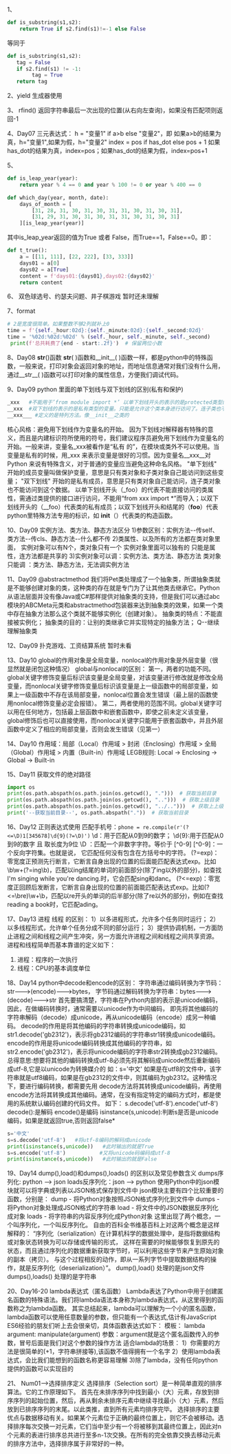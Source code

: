 1、
```python
def is_substring(s1,s2):
    return True if s2.find(s1)!=-1 else False
```
等同于
```python
def is_substring(s1,s2):
   tag = False
   if s2.find(s1) != -1:
        tag = True
   return tag
```

2、yield 生成器使用

3、
rfind() 返回字符串最后一次出现的位置(从右向左查询)，如果没有匹配项则返回-1

4、Day07
三元表达式：
 h = "变量1" if a>b else "变量2"，即 如果a>b的结果为真，h="变量1",如果为假，h="变量2"
 index = pos if has_dot else pos + 1
 如果has_dot的结果为真，index=pos；如果has_dot的结果为假，index=pos+1
 
5、
```python
def is_leap_year(year):
    return year % 4 == 0 and year % 100 != 0 or year % 400 == 0
    
def which_day(year, month, date):
    days_of_month = [
        [31, 28, 31, 30, 31, 30, 31, 31, 30, 31, 30, 31],
        [31, 29, 31, 30, 31, 30, 31, 31, 30, 31, 30, 31]
    ][is_leap_year(year)]
```
其中is_leap_year返回的值为True 或者 False，而True==1，False==0。即：
```python
def t_true():
    a = [[11, 111], [22, 222], [33, 333]]
    days01 = a[0]
    days02 = a[True]
    content = f'days01:{days01},days02:{days02}'
    return content
```

6、
双色球选号、约瑟夫问题、井子棋游戏 暂时还未理解

7、format
```python
# 2是宽度很简单。如果整数不够2列就补上0
time = f'{self._hour:02d}:{self._minute:02d}:{self._second:02d}'
time = '%02d:%02d:%02d' % (self._hour, self._minute, self._second)
 print(f'总共耗费了{end - start:.2f}')  # 保留两位小数  
```

8、Day08
__str__()函数
__str__( )函数和__init__( )函数一样，都是python中的特殊函数，一般来说，打印对象会返回对象的地址，而地址信息通常对我们没有什么用，通过__str__( )函数可以打印对象的属性信息，方便我们调试代码。

9、Day09
python 里面的单下划线与双下划线的区别(私有和保护)
```python
_xxx   #不能用于’from module import *’ 以单下划线开头的表示的是protected类型的变量。即保护类型只能允许其本身与子类进行访问。
__xxx  #双下划线的表示的是私有类型的变量。只能是允许这个类本身进行访问了。连子类也不可以
__xxx___ #定义的是特列方法。像__init__之类的
```
核心风格：避免用下划线作为变量名的开始。
因为下划线对解释器有特殊的意义，而且是内建标识符所使用的符号，我们建议程序员避免用下划线作为变量名的开始。一般来讲，变量名_xxx被看作是“私有 的”，在模块或类外不可以使用。当变量是私有的时候，用_xxx 来表示变量是很好的习惯。因为变量名__xxx__对Python 来说有特殊含义，对于普通的变量应当避免这种命名风格。
"单下划线" 开始的成员变量叫做保护变量，意思是只有类对象和子类对象自己能访问到这些变量；
"双下划线" 开始的是私有成员，意思是只有类对象自己能访问，连子类对象也不能访问到这个数据。
以单下划线开头（_foo）的代表不能直接访问的类属性，需通过类提供的接口进行访问，不能用“from xxx import *”而导入；以双下划线开头的（__foo）代表类的私有成员；以双下划线开头和结尾的（__foo__）代表python里特殊方法专用的标识，如 __init__（）代表类的构造函数。

10、Day09
实例方法、类方法、静态方法区分
1)参数区别：实例方法--传self、类方法--传cls、静态方法--什么都不传
2)类属性、以及所有的方法都在类对象里面，
实例对象可以有N个，类对象只有一个
实例对象里面可以独有的 只能是属性，连方法都是共享的
3)实例对象可以调：实例方法、类方法、静态方法
类对象只能调 ：类方法、静态方法，无法调实例方法

11、Day09
@abstractmethod
我们将Pet类处理成了一个抽象类，所谓抽象类就是不能够创建对象的类，这种类的存在就是专门为了让其他类去继承它。Python从语法层面并没有像Java或C#那样提供对抽象类的支持，但是我们可以通过abc模块的ABCMeta元类和abstractmethod包装器来达到抽象类的效果，如果一个类中存在抽象方法那么这个类就不能够实例化（创建对象）。
抽象类的特点：不能直接被实例化；
抽象类的目的：让别的类继承它并实现特定的抽象方法；
Q--继续理解抽象类

12、Day09
扑克游戏、工资结算系统 暂时未看

13、Day10
global的作用对象是全局变量，nonlocal的作用对象是外层变量（很显然就是闭包这种情况）
global与nonlocal的区别：
第一，两者的功能不同。global关键字修饰变量后标识该变量是全局变量，对该变量进行修改就是修改全局变量，而nonlocal关键字修饰变量后标识该变量是上一级函数中的局部变量，如果上一级函数中不存在该局部变量，nonlocal位置会发生错误（最上层的函数使用nonlocal修饰变量必定会报错）。
第二，两者使用的范围不同。global关键字可以用在任何地方，包括最上层函数中和嵌套函数中，即使之前未定义该变量，global修饰后也可以直接使用，而nonlocal关键字只能用于嵌套函数中，并且外层函数中定义了相应的局部变量，否则会发生错误（见第一）

14、Day10
作用域：局部（Local）作用域 > 封闭（Enclosing）作用域 > 全局（Global）作用域 > 内置（Built-in）作用域
LEGB规则: Local -> Enclosing -> Global -> Built-in

15、Day11
获取文件的绝对路径
```python
import os
print(os.path.abspath(os.path.join(os.getcwd(), ".")))  # 获取当前目录
print(os.path.abspath(os.path.join(os.getcwd(), "..")))  # 获取上级目录
print(os.path.abspath(os.path.join(os.getcwd(), "../..")))  # 获取上上级目录
print('--获取当前目录--', os.path.abspath("."))  # 获取当前目录 
```

16、Day12
正则表达式使用
匹配手机号：```phone = re.compile(r'(?<=\D)1[345678]\d{9}(?=\D)')```
\d：用于匹配从0到9的数字；
\d{9}:用于匹配从0到9的数字 且 取长度为9位
\D ：匹配一个非数字字符。等价于 [^0-9]
 [^0-9]：一个反向字符集。也就是说， 它匹配任何没有包含在方括号中的字符。
(?=exp)：零宽度正预测先行断言，它断言自身出现的位置的后面能匹配表达式exp。比如\b\w+(?=ing\b)，匹配以ing结尾的单词的前面部分(除了ing以外的部分)，如查找I'm singing while you're dancing.时，它会匹配sing和danc。
(?<=exp)：零宽度正回顾后发断言，它断言自身出现的位置的前面能匹配表达式exp。比如(?<=\bre)\w+\b，匹配以re开头的单词的后半部分(除了re以外的部分)，例如在查找reading a book时，它匹配ading。

17、Day13
进程  线程 的区别：
1）以多进程形式，允许多个任务同时运行；
2）以多线程形式，允许单个任务分成不同的部分运行；
3）提供协调机制，一方面防止进程之间和线程之间产生冲突，另一方面允许进程之间和线程之间共享资源。
进程和线程简单而基本靠谱的定义如下：
1. 进程：程序的一次执行
2. 线程：CPU的基本调度单位

18、Day14
python中decode和encode的区别：
字符串通过编码转换为字节码：str--->(encode)--->bytes，
字节码通过解码转换为字符串：bytes--->(decode)--->str
首先要搞清楚，字符串在Python内部的表示是unicode编码，因此，在做编码转换时，通常需要以unicode作为中间编码，
即先将其他编码的字符串解码（decode）成unicode，再从unicode编码（encode）成另一种编码。
decode的作用是将其他编码的字符串转换成unicode编码，如str1.decode('gb2312')，表示将gb2312编码的字符串str1转换成unicode编码。
encode的作用是将unicode编码转换成其他编码的字符串，如str2.encode('gb2312')，表示将unicode编码的字符串str2转换成gb2312编码。
总得意思:想要将其他的编码转换成utf-8必须先将其解码成unicode然后重新编码成utf-8,它是以unicode为转换媒介的
如：s='中文'
如果是在utf8的文件中，该字符串就是utf8编码，如果是在gb2312的文件中，则其编码为gb2312。这种情况下，要进行编码转换，都需要先用
decode方法将其转换成unicode编码，再使用encode方法将其转换成其他编码。通常，在没有指定特定的编码方式时，都是使用的系统默认编码创建的代码文件。
如下：
s.decode('utf-8').encode('utf-8')
decode():是解码
encode()是编码
isinstance(s,unicode):判断s是否是unicode编码，如果是就返回true,否则返回false*
```python
s='中文'
s=s.decode('utf-8')   #将utf-8编码的解码成unicode
print(isinstance(s,unicode))   #此时输出的就是True
s=s.encode('utf-8')           #又将unicode码编码成utf-8
print(isinstance(s,unicode))   #此时输出的就是False
```

19、Day14
dump(),load()和dumps(),loads() 的区别以及常见参数含义
dumps序列化: python --> json
loads反序列化：json --> python
使用Python中的json模块就可以将字典或列表以JSON格式保存到文件中
json模块主要有四个比较重要的函数，分别是：
dump - 将Python对象按照JSON格式序列化到文件中
dumps - 将Python对象处理成JSON格式的字符串
load - 将文件中的JSON数据反序列化成对象
loads - 将字符串的内容反序列化成Python对象
这里出现了两个概念，一个叫序列化，一个叫反序列化。
自由的百科全书维基百科上对这两个概念是这样解释的：
“序列化（serialization）在计算机科学的数据处理中，是指将数据结构或对象状态转换为可以存储或传输的形式，
这样在需要的时候能够恢复到原先的状态，而且通过序列化的数据重新获取字节时，可以利用这些字节来产生原始对象的副本（拷贝）。
与这个过程相反的动作，即从一系列字节中提取数据结构的操作，就是反序列化（deserialization）”。
dump(),load()   处理的是json文件
dumps(),loads() 处理的是字符串

20、Day16-20
lambda表达式（匿名函数）
Lambda表达了Python中用于创建匿名函数的特殊语法。我们将lambda语法本身称为lambda表达式，从这里得到的函数称之为lambda函数。
其实总结起来，lambda可以理解为一个小的匿名函数，lambda函数可以使用任意数量的参数，但只能有一个表达式,估计有JavaScript ES6经验的朋友们听上去会很亲切，具体函数表达式如下：
模板： lambda argument: manipulate(argument)
参数：argument就是这个匿名函数传入的参数，冒号后面是我们对这个参数的操作方法
适合lambda的场景：
1）你需要的方法是很简单的(+1，字符串拼接等),该函数不值得拥有一个名字
2）使用lambda表达式，会比我们能想到的函数名称更容易理解
3)除了lambda，没有任何python提供的函数可以实现目的

21、
Num01–>选择排序定义
选择排序（Selection sort）是一种简单直观的排序算法。它的工作原理如下。
首先在未排序序列中找到最小（大）元素，存放到排序序列的起始位置，然后，再从剩余未排序元素中继续寻找最小（大）元素，然后放到已排序序列的末尾。以此类推，直到所有元素均排序完毕。
选择排序的主要优点与数据移动有关。如果某个元素位于正确的最终位置上，则它不会被移动。选择排序每次交换一对元素，它们当中至少有一个将被移到其最终位置上，因此对n个元素的表进行排序总共进行至多n-1次交换。在所有的完全依靠交换去移动元素的排序方法中，选择排序属于非常好的一种。
